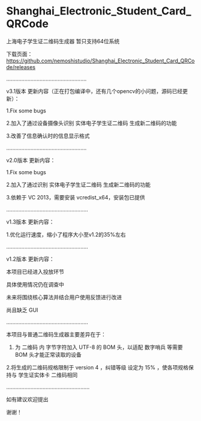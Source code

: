 # Shanghai_Electronic_Student_Card_QRCode
上海电子学生证二维码生成器  暂只支持64位系统

下载页面：https://github.com/nemoshistudio/Shanghai_Electronic_Student_Card_QRCode/releases


.....................................................

v3.1版本 更新内容（正在打包编译中，还有几个opencv的小问题，源码已经更新）：

1.Fix some bugs

2.加入了通过设备摄像头识别 实体电子学生证二维码 生成新二维码的功能

3.改善了信息确认时的信息显示格式

.....................................................

v2.0版本 更新内容：


1.Fix some bugs


2.加入了通过识别 实体电子学生证二维码 生成新二维码的功能


3.依赖于 VC 2013，需要安装 vcredist_x64，安装包已提供

......................................................

v1.3版本 更新内容：

1.优化运行速度，缩小了程序大小至v1.2的35%左右

......................................................

v1.2版本 更新内容：

本项目已经进入投放环节

具体使用情况仍在调查中

未来将围绕核心算法并结合用户使用反馈进行改进

尚且缺乏 GUI 

......................................................

本项目与普通二维码生成器主要差异在于：

1. 为 二维码 内 字节字符加入 UTF-8 的 BOM 头，以适配 数字哨兵 等需要 BOM 头才能正常读取的设备
  
2.将生成的二维码规格限制于 version 4 ，纠错等级 设定为 15% ，使各项规格保持与 学生证实体卡 二维码相同

.......................................................

如有建议欢迎提出

谢谢！
